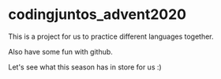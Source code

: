 # codingjuntos_advent2020

This is a project for us to practice different languages together.

Also have some fun with github.

Let's see what this season has in store for us :)


